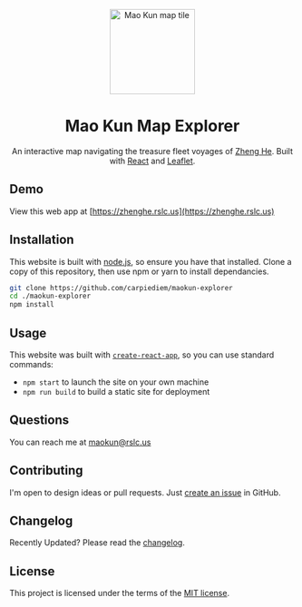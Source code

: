 <p align="center">
  <a href="https://zhenghe.rslc.us/" rel="noopener" target="_blank"><img width="150" src="https://barbierilow.faculty.history.ucsb.edu/Research/ZhengHeMapZoomify/ZhengHe/TileGroup0/6-51-0.jpg" alt="Mao Kun map tile"></a></p>
</p>

<h1 align="center">Mao Kun Map Explorer</h1>

<div align="center">

An interactive map navigating the treasure fleet voyages of [Zheng He](https://en.wikipedia.org/wiki/Zheng_He). Built with [React](https://reactjs.org/) and [Leaflet](https://leafletjs.com/).

<!-- [![CircleCI](https://img.shields.io/circleci/project/github/carpiediem/maokun-explorer/master.svg)](https://circleci.com/gh/carpiediem/maokun-explorer/tree/master)
[![Build Status](https://dev.azure.com/carpiediem/maokun-explorer/_apis/build/status/mui-org.material-ui?branchName=master)](https://dev.azure.com/carpiediem/maokun-explorer/_build/latest?definitionId=1&branchName=master)
[![Coverage Status](https://img.shields.io/codecov/c/github/carpiediem/maokun-explorer/master.svg)](https://codecov.io/gh/carpiediem/maokun-explorer/branch/master)
[![CII Best Practices](https://bestpractices.coreinfrastructure.org/projects/1320/badge)](https://bestpractices.coreinfrastructure.org/projects/1320)
![Code style](https://img.shields.io/badge/code_style-prettier-ff69b4.svg)
[![Follow on Twitter](https://img.shields.io/twitter/follow/MaterialUI.svg?label=follow+Material-UI)](https://twitter.com/MaterialUI)
[![Dependabot Status](https://api.dependabot.com/badges/status?host=github&repo=carpiediem/maokun-explorer)](https://dependabot.com)
[![PeerDependencies](https://david-dm.org/carpiediem/maokun-explorer/master/peer-status.svg?path=packages/material-ui)](https://david-dm.org/carpiediem/maokun-explorer/master?type=peer&path=packages/material-ui)
[![Dependencies](https://david-dm.org/carpiediem/maokun-explorer/master/status.svg?path=packages/material-ui)](https://david-dm.org/carpiediem/maokun-explorer/master?path=packages/material-ui)
[![DevDependencies](https://david-dm.org/carpiediem/maokun-explorer/master/dev-status.svg?path=packages/material-ui)](https://david-dm.org/carpiediem/maokun-explorer/master?type=dev)
[![Average time to resolve an issue](https://isitmaintained.com/badge/resolution/carpiediem/maokun-explorer.svg)](https://isitmaintained.com/project/carpiediem/maokun-explorer 'Average time to resolve an issue')
[![Crowdin](https://d322cqt584bo4o.cloudfront.net/material-ui-docs/localized.svg?cache=v1)](https://translate.material-ui.com/project/material-ui-docs) -->

</div>

## Demo

View this web app at [https://zhenghe.rslc.us](https://zhenghe.rslc.us)

## Installation

This website is built with [node.js](https://nodejs.org/), so ensure you have that installed. Clone a copy of this repository, then use npm or yarn to install dependancies.

```sh
git clone https://github.com/carpiediem/maokun-explorer
cd ./maokun-explorer
npm install
```

## Usage

This website was built with [`create-react-app`](), so you can use standard commands:

- `npm start` to launch the site on your own machine
- `npm run build` to build a static site for deployment

## Questions

You can reach me at maokun@rslc.us

## Contributing

I'm open to design ideas or pull requests. Just [create an issue](https://github.com/carpiediem/maokun-explorer/issues) in GitHub.

## Changelog

Recently Updated?
Please read the [changelog](https://github.com/carpiediem/maokun-explorer/releases).

## License

This project is licensed under the terms of the
[MIT license](/LICENSE).
